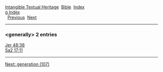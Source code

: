 [Intangible Textual Heritage](../../index)  [Bible](../index) 
[Index](index)   
[g Index](_g_)  
  [Previous](c04692)  [Next](c04694) 

------------------------------------------------------------------------

### &lt;generally&gt; 2 entries

[Jer 48:38](../kjv/jer048.htm#038)  
[Sa2 17:11](../kjv/sa2017.htm#011)  

------------------------------------------------------------------------

[Next: generation (107)](c04694)
